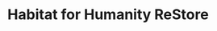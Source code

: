 ---
title: "Habitat for Humanity ReStore"
url: /charlotte/habitat-for-humanity-restore/
shop: Gebrauchtwaren
---